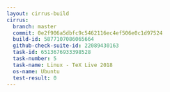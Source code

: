 ```yaml
---
layout: cirrus-build
cirrus:
  branch: master
  commit: 0e2f906a5dbfc9c5462116ec4ef506e0c1d97524
  build-id: 5877107086065664
  github-check-suite-id: 22089430163
  task-id: 6513676933398528
  task-number: 5
  task-name: Linux - TeX Live 2018
  os-name: Ubuntu
  test-result: 0
---
```

